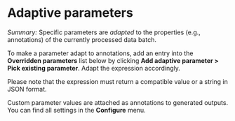 # Adaptive parameters

*Summary:* Specific parameters are <i>adapted</i> to the properties (e.g., annotations) of the currently processed data batch.

To make a parameter adapt to annotations, add an entry into the <strong>Overridden parameters</strong> list below by clicking <strong>Add adaptive parameter &gt; Pick existing parameter</strong>. Adapt the expression accordingly.

Please note that the expression must return a compatible value or a string in JSON format.

Custom parameter values are attached as annotations to generated outputs. You can find all settings in the <strong>Configure</strong> menu.